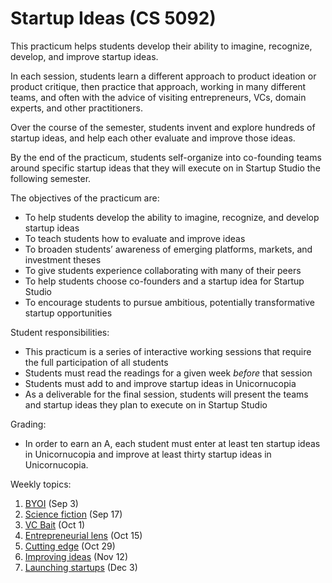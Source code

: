 # Startup Ideas (CS 5092)

This practicum helps students develop their ability to imagine, recognize, develop, and improve startup ideas. 

In each session, students learn a different approach to product ideation or product critique, then practice that approach, working in many different teams, and often with the advice of visiting entrepreneurs, VCs, domain experts, and other practitioners.

Over the course of the semester, students invent and explore hundreds of startup ideas, and help each other evaluate and improve those ideas.

By the end of the practicum, students self-organize into co-founding teams around specific startup ideas that they will execute on in Startup Studio the following semester.

The objectives of the practicum are:

* To help students develop the ability to imagine, recognize, and develop startup ideas
* To teach students how to evaluate and improve ideas
* To broaden students’ awareness of emerging platforms, markets, and investment theses
* To give students experience collaborating with many of their peers
* To help students choose co-founders and a startup idea for Startup Studio
* To encourage students to pursue ambitious, potentially transformative startup opportunities

Student responsibilities:

* This practicum is a series of interactive working sessions that require the full participation of all students
* Students must read the readings for a given week *before* that session
* Students must add to and improve startup ideas in Unicornucopia
* As a deliverable for the final session, students will present the teams and startup ideas they plan to execute on in Startup Studio

Grading:

* In order to earn an A, each student must enter at least ten startup ideas in Unicornucopia and improve at least thirty startup ideas in Unicornucopia.

Weekly topics:

1. [BYOI](https://github.com/cornelltech/startup-ideas/wiki#week-1-byoi-bring-your-own-ideas) (Sep 3)
1. [Science fiction](https://github.com/cornelltech/startup-ideas/wiki#week-2-science-fiction) (Sep 17)
1. [VC Bait](https://github.com/cornelltech/startup-ideas/wiki#week-3-vc-bait) (Oct 1)
1. [Entrepreneurial lens](https://github.com/cornelltech/startup-ideas/wiki#week-4-entrepreneurial-lens) (Oct 15)
1. [Cutting edge](https://github.com/cornelltech/startup-ideas/wiki#week-5-cutting-edge) (Oct 29)
1. [Improving ideas](https://github.com/cornelltech/startup-ideas/wiki#week-6-improving-ideas) (Nov 12)
1. [Launching startups](https://github.com/cornelltech/startup-ideas/wiki#week-7-launching-startups) (Dec 3)
